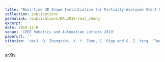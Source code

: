 ```yaml
---
title: "Real-time 3D Shape Instantiation for Partially-deployed Stent Segment from a Single 2D Fluoroscopic Image in Fenestrated Endovascular Aortic Repair"
collection: publications
permalink: /publications/RAL2019-real_zheng
excerpt: ''
date: 2019-11-8
venue: 'IEEE Robotics and Automation Letters 2019'
paperurl: ''
citation: '<b>J. Q. Zheng</b>, X. Y. Zhou, C. Riga and G. Z. Yang, “Real-time 3D Shape Instantiation for Partially-deployed Stent Segment from a Single 2D Fluoroscopic Image in Fenestrated Endovascular Aortic Repair”, <i>arXiv preprint arXiv:1902.11089</i>, 2019.'
---
```

[arXiv](https://arxiv.org/pdf/1902.11089.pdf)
